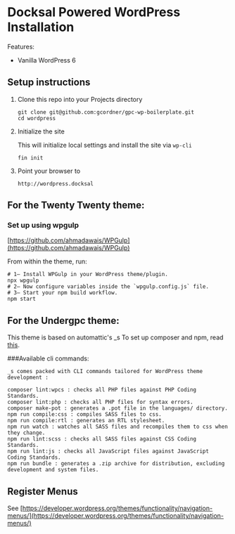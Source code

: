 # Docksal Powered WordPress Installation

Features:

- Vanilla WordPress 6

## Setup instructions

1. Clone this repo into your Projects directory

    ```
    git clone git@github.com:gcordner/gpc-wp-boilerplate.git
    cd wordpress
    ```

1. Initialize the site

    This will initialize local settings and install the site via `wp-cli`

    ```
    fin init
    ```

1. Point your browser to

    ```
    http://wordpress.docksal
    ```
    
## For the Twenty Twenty theme:

### Set up using wpgulp
[https://github.com/ahmadawais/WPGulp](https://github.com/ahmadawais/WPGulp)

From within the theme, run:
```
# 1— Install WPGulp in your WordPress theme/plugin.
npx wpgulp
# 2— Now configure variables inside the `wpgulp.config.js` file.
# 3— Start your npm build workflow.
npm start
```
## For the Undergpc theme:
This theme is based on automattic's _s
To set up composer and npm, read [this](https://github.com/Automattic/_s#setup).

###Available cli commands:
```
_s comes packed with CLI commands tailored for WordPress theme development :

composer lint:wpcs : checks all PHP files against PHP Coding Standards.
composer lint:php : checks all PHP files for syntax errors.
composer make-pot : generates a .pot file in the languages/ directory.
npm run compile:css : compiles SASS files to css.
npm run compile:rtl : generates an RTL stylesheet.
npm run watch : watches all SASS files and recompiles them to css when they change.
npm run lint:scss : checks all SASS files against CSS Coding Standards.
npm run lint:js : checks all JavaScript files against JavaScript Coding Standards.
npm run bundle : generates a .zip archive for distribution, excluding development and system files.
```


## Register Menus
See [https://developer.wordpress.org/themes/functionality/navigation-menus/](https://developer.wordpress.org/themes/functionality/navigation-menus/)
